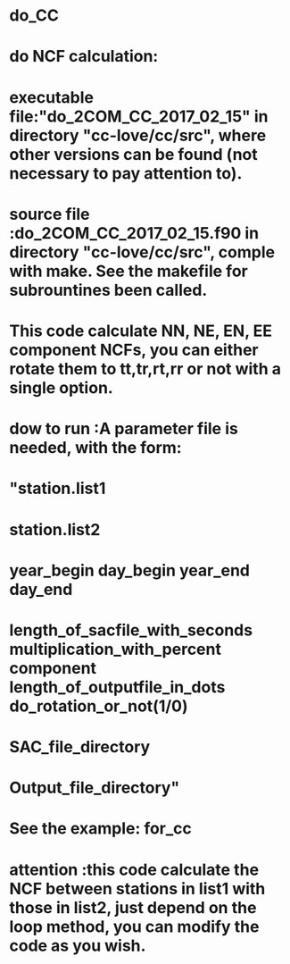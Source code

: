 # do_CC
# do NCF calculation:
#              executable file:"do_2COM_CC_2017_02_15" in directory "cc-love/cc/src", where other versions can be found (not necessary to pay attention to).
#              source file    :do_2COM_CC_2017_02_15.f90 in directory "cc-love/cc/src", comple with make. See the makefile for subrountines been called.
#                              This code calculate NN, NE, EN, EE component NCFs, you can either rotate them to tt,tr,rt,rr or not with a single option.
#              dow to run     :A parameter file is needed, with the form:
#                              "station.list1
#                               station.list2
#                               year_begin day_begin year_end day_end
#                               length_of_sacfile_with_seconds multiplication_with_percent component length_of_outputfile_in_dots do_rotation_or_not(1/0)
#                               SAC_file_directory
#                               Output_file_directory"
#                              See the example: for_cc
#              attention      :this code calculate the NCF between stations in list1 with those in list2, just depend on the loop method, you can modify the code as you wish.
